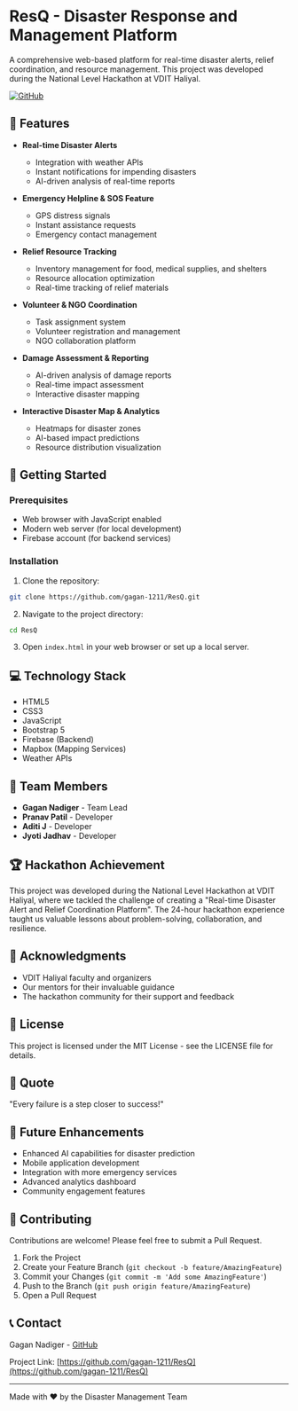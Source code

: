 # ResQ - Disaster Response and Management Platform

A comprehensive web-based platform for real-time disaster alerts, relief coordination, and resource management. This project was developed during the National Level Hackathon at VDIT Haliyal.

[![GitHub](https://img.shields.io/badge/GitHub-ResQ-blue)](https://github.com/gagan-1211/ResQ)

## 🌟 Features

- **Real-time Disaster Alerts**
  - Integration with weather APIs
  - Instant notifications for impending disasters
  - AI-driven analysis of real-time reports

- **Emergency Helpline & SOS Feature**
  - GPS distress signals
  - Instant assistance requests
  - Emergency contact management

- **Relief Resource Tracking**
  - Inventory management for food, medical supplies, and shelters
  - Resource allocation optimization
  - Real-time tracking of relief materials

- **Volunteer & NGO Coordination**
  - Task assignment system
  - Volunteer registration and management
  - NGO collaboration platform

- **Damage Assessment & Reporting**
  - AI-driven analysis of damage reports
  - Real-time impact assessment
  - Interactive disaster mapping

- **Interactive Disaster Map & Analytics**
  - Heatmaps for disaster zones
  - AI-based impact predictions
  - Resource distribution visualization

## 🚀 Getting Started

### Prerequisites
- Web browser with JavaScript enabled
- Modern web server (for local development)
- Firebase account (for backend services)

### Installation

1. Clone the repository:
```bash
git clone https://github.com/gagan-1211/ResQ.git
```

2. Navigate to the project directory:
```bash
cd ResQ
```

3. Open `index.html` in your web browser or set up a local server.

## 💻 Technology Stack

- HTML5
- CSS3
- JavaScript
- Bootstrap 5
- Firebase (Backend)
- Mapbox (Mapping Services)
- Weather APIs

## 👥 Team Members

- **Gagan Nadiger** - Team Lead
- **Pranav Patil** - Developer
- **Aditi J** - Developer
- **Jyoti Jadhav** - Developer

## 🏆 Hackathon Achievement

This project was developed during the National Level Hackathon at VDIT Haliyal, where we tackled the challenge of creating a "Real-time Disaster Alert and Relief Coordination Platform". The 24-hour hackathon experience taught us valuable lessons about problem-solving, collaboration, and resilience.

## 🙏 Acknowledgments

- VDIT Haliyal faculty and organizers
- Our mentors for their invaluable guidance
- The hackathon community for their support and feedback

## 📝 License

This project is licensed under the MIT License - see the LICENSE file for details.

## 🌟 Quote

"Every failure is a step closer to success!"

## 🔄 Future Enhancements

- Enhanced AI capabilities for disaster prediction
- Mobile application development
- Integration with more emergency services
- Advanced analytics dashboard
- Community engagement features

## 🤝 Contributing

Contributions are welcome! Please feel free to submit a Pull Request.

1. Fork the Project
2. Create your Feature Branch (`git checkout -b feature/AmazingFeature`)
3. Commit your Changes (`git commit -m 'Add some AmazingFeature'`)
4. Push to the Branch (`git push origin feature/AmazingFeature`)
5. Open a Pull Request

## 📞 Contact

Gagan Nadiger - [GitHub](https://github.com/gagan-1211)

Project Link: [https://github.com/gagan-1211/ResQ](https://github.com/gagan-1211/ResQ)

---

Made with ❤️ by the Disaster Management Team 